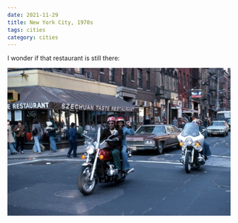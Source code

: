 ```yaml
---
date: 2021-11-29
title: New York City, 1970s
tags: cities
category: cities
---
```


I wonder if that restaurant is still there:

![nyc13](https://raw.githubusercontent.com/muneer78/muneer78.github.io/master/images/nyc13.jpeg)



